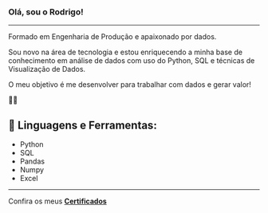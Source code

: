 ### Olá, sou o Rodrigo!

------------------

 Formado em Engenharia de Produção e apaixonado por dados.
 
 Sou novo na área de tecnologia e estou enriquecendo a minha base de conhecimento em análise de dados com uso do Python, SQL e técnicas de Visualização de Dados. 

O meu objetivo é me desenvolver para trabalhar com dados e gerar valor!

 👨‍💻
 
 🔧 Linguagens e Ferramentas:
 ----
 - Python
 - SQL
 - Pandas
 - Numpy
 - Excel
 ----


 Confira os meus **[Certificados](https://github.com/rodrigo-fernandes092/Certificados)**


<!--
**rodrigo-fernandes092/rodrigo-fernandes092** is a ✨ _special_ ✨ repository because its `README.md` (this file) appears on your GitHub profile.

Here are some ideas to get you started:

- 🔭 I’m currently working on ...
- 🌱 I’m currently learning ...
- 👯 I’m looking to collaborate on ...
- 🤔 I’m looking for help with ...
- 💬 Ask me about ...
- 📫 How to reach me: ...
- 😄 Pronouns: ...
- ⚡ Fun fact: ...
-->
